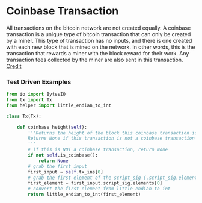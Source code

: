 
# Coinbase Transaction

All transactions on the bitcoin network are not created equally. A coinbase transaction is a unique type of bitcoin transaction that can only be created by a miner. This type of transaction has no inputs, and there is one created with each new block that is mined on the network. In other words, this is the transaction that rewards a miner with the block reward for their work. Any transaction fees collected by the miner are also sent in this transaction. [Credit](https://blog.cex.io/bitcoin-dictionary/coinbase-transaction-12088)

### Test Driven Examples


```python
from io import BytesIO
from tx import Tx
from helper import little_endian_to_int

class Tx(Tx):

    def coinbase_height(self):
        '''Returns the height of the block this coinbase transaction is in
        Returns None if this transaction is not a coinbase transaction
        '''
        # if this is NOT a coinbase transaction, return None
        if not self.is_coinbase():
            return None
        # grab the first input
        first_input = self.tx_ins[0]
        # grab the first element of the script_sig (.script_sig.elements[0])
        first_element = first_input.script_sig.elements[0]
        # convert the first element from little endian to int
        return little_endian_to_int(first_element)
```
